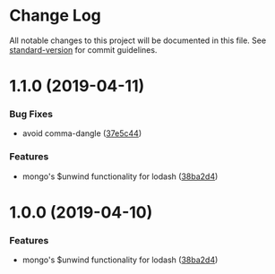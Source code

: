 # Change Log

All notable changes to this project will be documented in this file. See [standard-version](https://github.com/conventional-changelog/standard-version) for commit guidelines.

# 1.1.0 (2019-04-11)


### Bug Fixes

* avoid comma-dangle ([37e5c44](https://github.com/kasthor/lodash.unwind/commit/37e5c44))


### Features

* mongo's $unwind functionality for lodash ([38ba2d4](https://github.com/kasthor/lodash.unwind/commit/38ba2d4))



# 1.0.0 (2019-04-10)


### Features

* mongo's $unwind functionality for lodash ([38ba2d4](https://github.com/kasthor/lodash.unwind/commit/38ba2d4))
